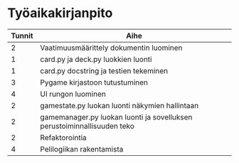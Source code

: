 # Työaikakirjanpito

| Tunnit | Aihe                                                                    |
| ------ | ----------------------------------------------------------------------- |
| 2      | Vaatimuusmäärittely dokumentin luominen                                 |
| 1      | card.py ja deck.py luokkien luonti                                      |
| 1      | card.py docstring ja testien tekeminen                                  |
| 3      | Pygame kirjastoon tutustuminen                                          |
| 4      | UI rungon luominen                                                      |
| 2      | gamestate.py luokan luonti näkymien hallintaan                          |
| 2      | gamemanager.py luokan luonti ja sovelluksen perustoiminnallisuuden teko |
| 2      | Refaktorointia                                                          |
| 4      | Pelilogiikan rakentamista                                               |
